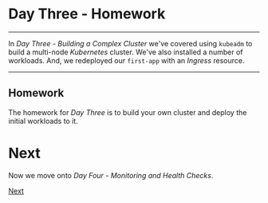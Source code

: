 # Day Three - Homework

---

In _Day Three - Building a Complex Cluster_ we've covered using `kubeadm` to build a multi-node _Kubernetes_ cluster.  We've also installed a number of workloads.  And, we redeployed our `first-app` with an _Ingress_ resource.

---

## Homework

The homework for _Day Three_ is to build your own cluster and deploy the initial workloads to it.


# Next

Now we move onto _Day Four - Monitoring and Health Checks_.

[Next](../04-monitoring-and-health-checks/04-01.md)